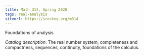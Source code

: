```yaml
---
title: Math 314, Spring 2020
tags: real-analysis
siteurl: https://scoskey.org/m314
---
```


Foundations of analysis<!--more-->

*Catalog description*: The real number system, completeness and compactness, sequences, continuity, foundations of the calculus.
